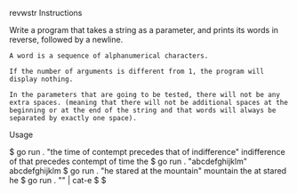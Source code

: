 revwstr
Instructions

Write a program that takes a string as a parameter, and prints its words in reverse, followed by a newline.

    A word is a sequence of alphanumerical characters.

    If the number of arguments is different from 1, the program will display nothing.

    In the parameters that are going to be tested, there will not be any extra spaces. (meaning that there will not be additional spaces at the beginning or at the end of the string and that words will always be separated by exactly one space).

Usage

$ go run . "the time of contempt precedes that of indifference"
indifference of that precedes contempt of time the
$ go run . "abcdefghijklm"
abcdefghijklm
$ go run . "he stared at the mountain"
mountain the at stared he
$ go run . "" | cat-e
$
$
